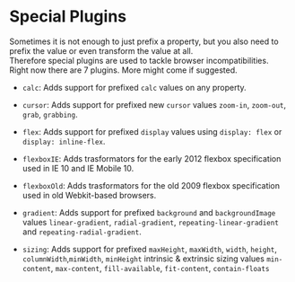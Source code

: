 # Special Plugins
Sometimes it is not enough to just prefix a property, but you also need to prefix the value or even transform the value at all.<br>
Therefore special plugins are used to tackle browser incompatibilities.<br>
Right now there are 7 plugins. More might come if suggested.
<br>


* `calc`: Adds support for prefixed `calc` values on any property.

* `cursor`: Adds support for prefixed new `cursor` values `zoom-in`, `zoom-out`, `grab`, `grabbing`.

* `flex`: Adds support for prefixed `display` values using `display: flex` or `display: inline-flex`. 

* `flexboxIE`: Adds trasformators for the early 2012 flexbox specification used in IE 10 and IE Mobile 10.

* `flexboxOld`: Adds trasformators for the old 2009 flexbox specification used in old Webkit-based browsers.

* `gradient`: Adds support for prefixed `background` and `backgroundImage` values `linear-gradient`, `radial-gradient`, `repeating-linear-gradient` and `repeating-radial-gradient`. 

* `sizing`: Adds support for prefixed `maxHeight`, `maxWidth`, `width`, `height`, `columnWidth`,`minWidth`, `minHeight` intrinsic & extrinsic sizing values `min-content`, `max-content`, `fill-available`, `fit-content`, `contain-floats`